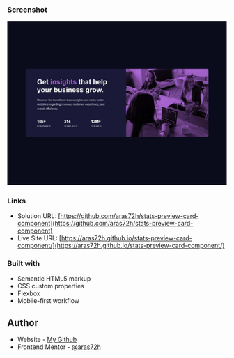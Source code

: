 ### Screenshot

![](./screenshot.jpg)

### Links

- Solution URL: [https://github.com/aras72h/stats-preview-card-component](https://github.com/aras72h/stats-preview-card-component)
- Live Site URL: [https://aras72h.github.io/stats-preview-card-component/](https://aras72h.github.io/stats-preview-card-component/)

### Built with

- Semantic HTML5 markup
- CSS custom properties
- Flexbox
- Mobile-first workflow

## Author

- Website - [My Github](https://github.com/aras72h)
- Frontend Mentor - [@aras72h](https://www.frontendmentor.io/profile/aras72h)